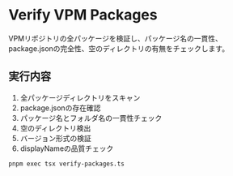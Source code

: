 # Verify VPM Packages

VPMリポジトリの全パッケージを検証し、パッケージ名の一貫性、package.jsonの完全性、空のディレクトリの有無をチェックします。

## 実行内容
1. 全パッケージディレクトリをスキャン
2. package.jsonの存在確認
3. パッケージ名とフォルダ名の一貫性チェック
4. 空のディレクトリ検出
5. バージョン形式の検証
6. displayNameの品質チェック

```bash
pnpm exec tsx verify-packages.ts
```